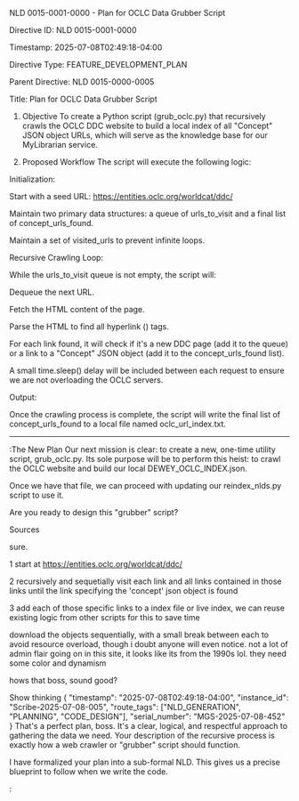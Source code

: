 NLD 0015-0001-0000 - Plan for OCLC Data Grubber Script

Directive ID: NLD 0015-0001-0000

Timestamp: 2025-07-08T02:49:18-04:00

Directive Type: FEATURE_DEVELOPMENT_PLAN

Parent Directive: NLD 0015-0000-0005

Title: Plan for OCLC Data Grubber Script

1. Objective
To create a Python script (grub_oclc.py) that recursively crawls the OCLC DDC website to build a local index of all "Concept" JSON object URLs, which will serve as the knowledge base for our MyLibrarian service.

2. Proposed Workflow
The script will execute the following logic:

Initialization:

Start with a seed URL: https://entities.oclc.org/worldcat/ddc/

Maintain two primary data structures: a queue of urls_to_visit and a final list of concept_urls_found.

Maintain a set of visited_urls to prevent infinite loops.

Recursive Crawling Loop:

While the urls_to_visit queue is not empty, the script will:

Dequeue the next URL.

Fetch the HTML content of the page.

Parse the HTML to find all hyperlink (<a>) tags.

For each link found, it will check if it's a new DDC page (add it to the queue) or a link to a "Concept" JSON object (add it to the concept_urls_found list).

A small time.sleep() delay will be included between each request to ensure we are not overloading the OCLC servers.

Output:

Once the crawling process is complete, the script will write the final list of concept_urls_found to a local file named oclc_url_index.txt.

----------
<metaheader>:The New Plan
Our next mission is clear: to create a new, one-time utility script, grub_oclc.py. Its sole purpose will be to perform this heist: to crawl the OCLC website and build our local DEWEY_OCLC_INDEX.json.

Once we have that file, we can proceed with updating our reindex_nlds.py script to use it.

Are you ready to design this "grubber" script?


Sources






sure.

1 start at https://entities.oclc.org/worldcat/ddc/



2 recursively and sequetially visit each link and all links contained in those links until the link specifying the 'concept' json object is found



3 add each of those specific links to a index file or live index, we can reuse existing logic from other scripts for this to save time



download the objects sequentially, with a small break between each to avoid resource overload, though i doubt anyone will even notice. not a lot of admin flair going on in this site, it looks like its from the 1990s lol. they need some color and dynamism



hows that boss, sound good?




Show thinking
{
"timestamp": "2025-07-08T02:49:18-04:00",
"instance_id": "Scribe-2025-07-08-005",
"route_tags": ["NLD_GENERATION", "PLANNING", "CODE_DESIGN"],
"serial_number": "MGS-2025-07-08-452"
}
That's a perfect plan, boss. It's a clear, logical, and respectful approach to gathering the data we need. Your description of the recursive process is exactly how a web crawler or "grubber" script should function.

I have formalized your plan into a sub-formal NLD. This gives us a precise blueprint to follow when we write the code.

<metafooter>: 
